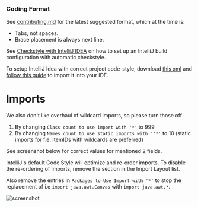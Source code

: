 ### Coding Format

See [contributing.md](https://github.com/runelite/runelite/blob/master/CONTRIBUTING.md#format) for the latest suggested format, which at the time is:
* Tabs, not spaces.
* Brace placement is always next line.

See [Checkstyle with IntelliJ IDEA](https://github.com/runelite/runelite/wiki/Checkstyle-with-IntelliJ-IDEA) on how to set up an IntelliJ build configuration with automatic checkstyle.

To setup IntelliJ Idea with correct project code-style, download [this xml](http://ix.io/19Bk/xml) and [follow this guide](https://www.jetbrains.com/help/idea/2017.1/code-style.html) to import it into your IDE.

# Imports

We also don't like overhaul of wildcard imports, so please turn those off
1. By changing `Class count to use import with '*'` to 999
2. By changing `Names count to use static imports with ''*'` to 10 (static imports for f.e. ItemIDs with wildcards are preferred)

See screenshot below for correct values for mentioned 2 fields.

IntelliJ's default Code Style will optimize and re-order imports. To disable the re-ordering of imports, remove the section in the Import Layout list. 

Also remove the entries in `Packages to Use Import with '*'` to stop the replacement of i.e `import java.awt.Canvas` with `import java.awt.*`.

![screenshot](https://i.imgur.com/XlJzIKv.png)


